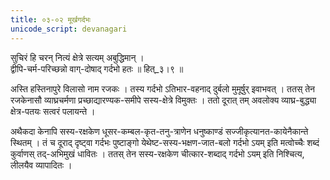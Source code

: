 ```yaml
---
title: ०३-०२ मूर्खगर्दभः
unicode_script: devanagari
---
```

सुचिरं हि चरन् नित्यं क्षेत्रे सत्यम् अबुद्धिमान् ।  
द्वीपि-चर्म-परिच्छन्नो वाग्-दोषाद् गर्दभो हतः ॥ हित्_३।९ ॥  


अस्ति हस्तिनापुरे विलासो नाम रजकः । तस्य गर्दभो ऽतिभार-वहनाद् दुर्बलो मुमूर्षुर् इवाभवत् । ततस् तेन रजकेनासौ व्याघ्रचर्मणा प्रच्छाद्यारण्यक-समीपे सस्य-क्षेत्रे विमुक्तः । ततो दूरात् तम् अवलोक्य व्याघ्र-बुद्ध्या क्षेत्र-पतयः सत्वरं पलायन्ते ।  

अथैकदा केनापि सस्य-रक्षकेण धूसर-कम्बल-कृत-तनु-त्राणेन धनुष्काण्डं सज्जीकृत्यानत-कायेनैकान्ते स्थितम् । तं च दूराद् दृष्ट्वा गर्दभः पुष्टाङ्गो येथेष्ट-सस्य-भक्षण-जात-बलो गर्दभो ऽयम् इति मत्वोच्चैः शब्दं कुर्वाणस् तद्-अभिमुखं धावितः । ततस् तेन सस्य-रक्षकेण चीत्कार-शब्दाद् गर्दभो ऽयम् इति निश्चित्य, लीलयैव व्यापादितः ।   
